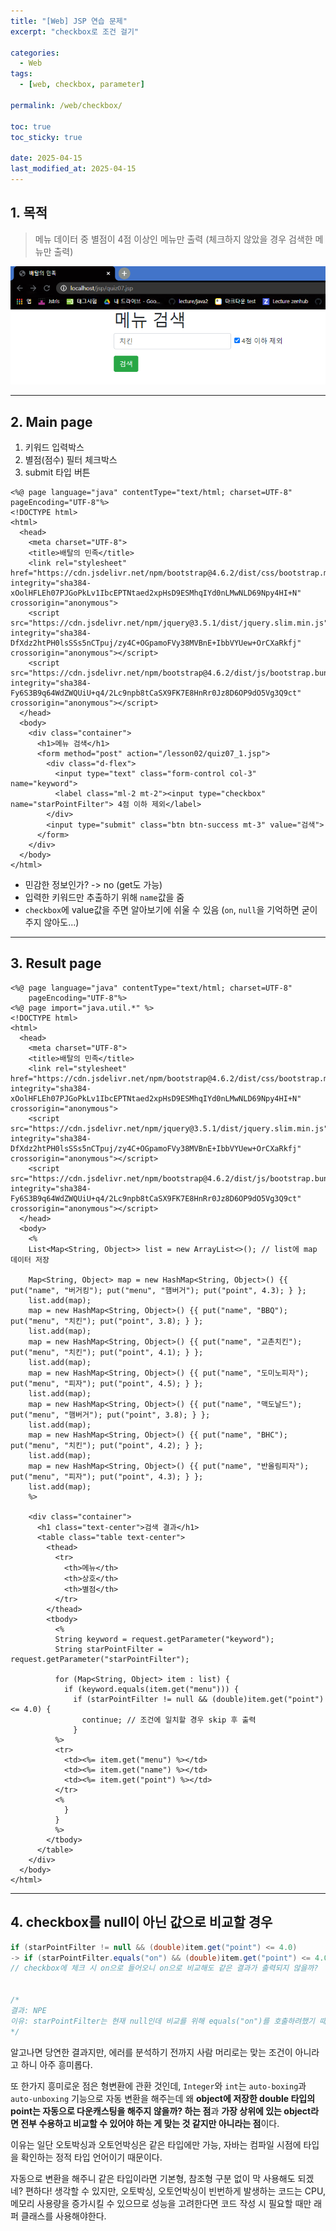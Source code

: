 ```yaml
---
title: "[Web] JSP 연습 문제"
excerpt: "checkbox로 조건 걸기"

categories:
  - Web
tags:
  - [web, checkbox, parameter]

permalink: /web/checkbox/

toc: true
toc_sticky: true

date: 2025-04-15
last_modified_at: 2025-04-15
---
```


## 1. 목적

>메뉴 데이터 중 별점이 4점 이상인 메뉴만 출력 (체크하지 않았을 경우 검색한 메뉴만 출력)

![출력](/assets/images/posts_img/checkbox/checkbox.png)

<hr>

## 2. Main page

1. 키워드 입력박스
2. 별점(점수) 필터 체크박스
3. submit 타입 버튼

```
<%@ page language="java" contentType="text/html; charset=UTF-8"
pageEncoding="UTF-8"%>
<!DOCTYPE html>
<html>
  <head>
    <meta charset="UTF-8">
    <title>배탈의 민족</title>
    <link rel="stylesheet" href="https://cdn.jsdelivr.net/npm/bootstrap@4.6.2/dist/css/bootstrap.min.css" integrity="sha384-xOolHFLEh07PJGoPkLv1IbcEPTNtaed2xpHsD9ESMhqIYd0nLMwNLD69Npy4HI+N" crossorigin="anonymous">
    <script src="https://cdn.jsdelivr.net/npm/jquery@3.5.1/dist/jquery.slim.min.js" integrity="sha384-DfXdz2htPH0lsSSs5nCTpuj/zy4C+OGpamoFVy38MVBnE+IbbVYUew+OrCXaRkfj" crossorigin="anonymous"></script>
    <script src="https://cdn.jsdelivr.net/npm/bootstrap@4.6.2/dist/js/bootstrap.bundle.min.js" integrity="sha384-Fy6S3B9q64WdZWQUiU+q4/2Lc9npb8tCaSX9FK7E8HnRr0Jz8D6OP9dO5Vg3Q9ct" crossorigin="anonymous"></script>
  </head>
  <body>
    <div class="container">
      <h1>메뉴 검색</h1>
      <form method="post" action="/lesson02/quiz07_1.jsp">
        <div class="d-flex">
          <input type="text" class="form-control col-3" name="keyword">
          <label class="ml-2 mt-2"><input type="checkbox" name="starPointFilter"> 4점 이하 제외</label>
        </div>
        <input type="submit" class="btn btn-success mt-3" value="검색">
      </form>
    </div>
  </body>
</html>
```

- 민감한 정보인가? -> no (get도 가능)
- 입력한 키워드만 추출하기 위해 `name`값을 줌
- `checkbox`에 value값을 주면 알아보기에 쉬울 수 있음 (`on`, `null`을 기억하면 굳이 주지 않아도...)

<hr>

## 3. Result page

```
<%@ page language="java" contentType="text/html; charset=UTF-8"
    pageEncoding="UTF-8"%>
<%@ page import="java.util.*" %>
<!DOCTYPE html>
<html>
  <head>
    <meta charset="UTF-8">
    <title>배탈의 민족</title>
    <link rel="stylesheet" href="https://cdn.jsdelivr.net/npm/bootstrap@4.6.2/dist/css/bootstrap.min.css" integrity="sha384-xOolHFLEh07PJGoPkLv1IbcEPTNtaed2xpHsD9ESMhqIYd0nLMwNLD69Npy4HI+N" crossorigin="anonymous">
    <script src="https://cdn.jsdelivr.net/npm/jquery@3.5.1/dist/jquery.slim.min.js" integrity="sha384-DfXdz2htPH0lsSSs5nCTpuj/zy4C+OGpamoFVy38MVBnE+IbbVYUew+OrCXaRkfj" crossorigin="anonymous"></script>
    <script src="https://cdn.jsdelivr.net/npm/bootstrap@4.6.2/dist/js/bootstrap.bundle.min.js" integrity="sha384-Fy6S3B9q64WdZWQUiU+q4/2Lc9npb8tCaSX9FK7E8HnRr0Jz8D6OP9dO5Vg3Q9ct" crossorigin="anonymous"></script>
  </head>
  <body>
    <%
    List<Map<String, Object>> list = new ArrayList<>(); // list에 map 데이터 저장

    Map<String, Object> map = new HashMap<String, Object>() {{ put("name", "버거킹"); put("menu", "햄버거"); put("point", 4.3); } };
    list.add(map);
    map = new HashMap<String, Object>() {{ put("name", "BBQ"); put("menu", "치킨"); put("point", 3.8); } };
    list.add(map);
    map = new HashMap<String, Object>() {{ put("name", "교촌치킨"); put("menu", "치킨"); put("point", 4.1); } };
    list.add(map);
    map = new HashMap<String, Object>() {{ put("name", "도미노피자"); put("menu", "피자"); put("point", 4.5); } };
    list.add(map);
    map = new HashMap<String, Object>() {{ put("name", "맥도날드"); put("menu", "햄버거"); put("point", 3.8); } };
    list.add(map);
    map = new HashMap<String, Object>() {{ put("name", "BHC"); put("menu", "치킨"); put("point", 4.2); } };
    list.add(map);
    map = new HashMap<String, Object>() {{ put("name", "반올림피자"); put("menu", "피자"); put("point", 4.3); } };
    list.add(map);
    %>

    <div class="container">
      <h1 class="text-center">검색 결과</h1>
      <table class="table text-center">
        <thead>
          <tr>
            <th>메뉴</th>
            <th>상호</th>
            <th>별점</th>
          </tr>
        </thead>
        <tbody>
          <%
          String keyword = request.getParameter("keyword");
          String starPointFilter = request.getParameter("starPointFilter");

          for (Map<String, Object> item : list) {
            if (keyword.equals(item.get("menu"))) {
              if (starPointFilter != null && (double)item.get("point") <= 4.0) {
                continue; // 조건에 일치할 경우 skip 후 출력
              }
          %>
          <tr>
            <td><%= item.get("menu") %></td>
            <td><%= item.get("name") %></td>
            <td><%= item.get("point") %></td>
          </tr>
          <%
            }
          }
          %>
        </tbody>
      </table>
    </div>
  </body>
</html>
```

<hr>

## 4. checkbox를 null이 아닌 값으로 비교할 경우

```java
if (starPointFilter != null && (double)item.get("point") <= 4.0)
-> if (starPointFilter.equals("on") && (double)item.get("point") <= 4.0)
// checkbox에 체크 시 on으로 들어오니 on으로 비교해도 같은 결과가 출력되지 않을까?


/*
결과: NPE
이유: starPointFilter는 현재 null인데 비교를 위해 equals("on")를 호출하려했기 때문이다. (null이면 값 자체가 없지만 on일 경우 string으로 on저장)
*/
```

알고나면 당연한 결과지만, 에러를 분석하기 전까지 사람 머리로는 맞는 조건이 아니라고 하니 아주 흥미롭다.

또 한가지 흥미로운 점은 형변환에 관환 것인데, `Integer`와 `int`는 `auto-boxing`과 `auto-unboxing` 기능으로 자동 변환을 해주는데 왜 **object에 저장한 double 타입의 point는 자동으로 다운캐스팅을 해주지 않을까? 하는 점**과 **가장 상위에 있는 object라면 전부 수용하고 비교할 수 있어야 하는 게 맞는 것 같지만 아니라는 점**이다.

이유는 일단 오토박싱과 오토언박싱은 같은 타입에만 가능, 자바는 컴파일 시점에 타입을 확인하는 정적 타입 언어이기 때문이다.

자동으로 변환을 해주니 같은 타입이라면 기본형, 참조형 구분 없이 막 사용해도 되겠네? 편하다! 생각할 수 있지만, 오토박싱, 오토언박싱이 빈번하게 발생하는 코드는 CPU, 메모리 사용량을 증가시킬 수 있으므로 성능을 고려한다면 코드 작성 시 필요할 때만 래퍼 클래스를 사용해야한다.